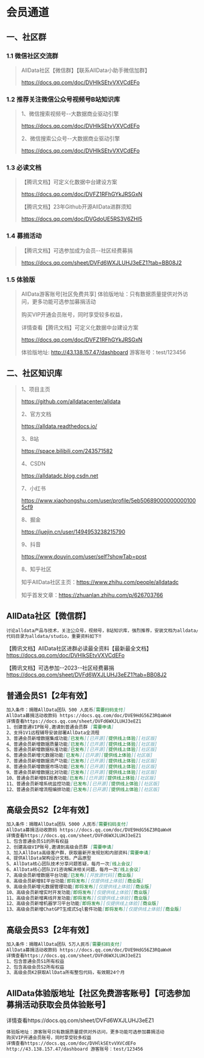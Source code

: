 # 会员通道

## 一、社区群

### 1.1 微信社区交流群
> AllData社区【微信群】【联系AllData小助手微信加群】
> 
> https://docs.qq.com/doc/DVHlkSEtvVXVCdEFo

### 1.2 推荐关注微信公众号视频号B站知识库
> 1、微信搜索视频号--大数据商业驱动引擎
> 
> https://docs.qq.com/doc/DVHlkSEtvVXVCdEFo
> 
> 2、微信搜索公众号--大数据商业驱动引擎
> 
> https://docs.qq.com/doc/DVHlkSEtvVXVCdEFo

### 1.3 必读文档
>【腾讯文档】可定义化数据中台建设方案
>
> https://docs.qq.com/doc/DVFZ1RFhGYkJRSGxN
>
>【腾讯文档】23年Github开源AllData进群须知
>
> https://docs.qq.com/doc/DVGdoUE5RS3V6ZHl5

### 1.4 募捐活动
>【腾讯文档】可选参加成为会员--社区经费募捐
>
> https://docs.qq.com/sheet/DVFd6WXJLUHJ3eEZ1?tab=BB08J2

### 1.5 体验版
> AllData游客账号[社区免费共享] 体验版地址：只有数据质量提供对外访问，更多功能可选参加募捐活动
> 
> 购买VIP开通会员账号，同时享受较多权益，
> 
> 详情查看【腾讯文档】可定义化数据中台建设方案
> 
> https://docs.qq.com/doc/DVFZ1RFhGYkJRSGxN
> 
> 体验版地址: http://43.138.157.47/dashboard 游客账号：test/123456

## 二、社区知识库
> 1、项目主页
>
> https://github.com/alldatacenter/alldata
> 
> 2、官方文档
>
> https://alldata.readthedocs.io/
> 
> 3、B站
>
> https://space.bilibili.com/243571582
>
> 4、CSDN
>
> https://alldatadc.blog.csdn.net
>  
> 7、小红书
>
> https://www.xiaohongshu.com/user/profile/5eb506890000000001005cf9
> 
> 8、掘金
>
> https://juejin.cn/user/1494953238215790
> 
> 9、抖音
>
> https://www.douyin.com/user/self?showTab=post
> 
> 8、知乎社区
>
> 知乎AllData社区主页：https://www.zhihu.com/people/alldatadc
>
> 知乎首发文章：https://zhuanlan.zhihu.com/p/626703766

## AllData社区【微信群】
```markdown 
讨论alldata产品与技术，关注公众号，视频号，B站知识库，强烈推荐，安装文档为alldata/install.md
代码目录为alldata/studio，重要资料如下‼️
```
【腾讯文档】AllData社区进群必读最全资料【最新最全文档】
https://docs.qq.com/doc/DVHlkSEtvVXVCdEFo

【腾讯文档】可选参加--2023--社区经费募捐 
https://docs.qq.com/sheet/DVFd6WXJLUHJ3eEZ1?tab=BB08J2

## 普通会员S1【2年有效】
```markdown
加入条件：捐赠AllData团队 500 人民币[需要扫码支付]
AllData募捐活动收款码 https://docs.qq.com/doc/DVE9HdG56Z3RQaWxH
详情查看https://docs.qq.com/sheet/DVFd6WXJLUHJ3eEZ1
1、创建普通VIP账号,邀请到普通会员群 [需要申请]
2、支持1V1远程辅导安装部署AllData全流程
3、普通会员新增数据集成功能[已发布][已开源][提供线上体验][社区版]
4、普通会员新增数据质量功能[已发布][已开源][提供线上体验][社区版]
5、普通会员新增数据标准功能[已发布][已开源][提供线上体验][社区版]
6、普通会员新增元数据功能[已发布][已开源][提供线上体验][社区版]
7、普通会员新增数据资产功能[已发布][已开源][提供线上体验][社区版]
8、普通会员新增数据市场功能[已发布][已开源][提供线上体验][社区版]
9、普通会员新增数据比对功能[已发布][已开源][提供线上体验][社区版]
10、普通会员新增BI报表功能[已发布][已开源][提供线上体验][社区版]
11、普通会员新增系统监控功能[已发布][已开源][提供线上体验][社区版]
12、普通会员新增流程编排功能[已发布][已开源][提供线上体验][社区版]
```

## 高级会员S2【2年有效】
```markdown
加入条件：捐赠AllData团队 5000 人民币[需要扫码支付]
AllData募捐活动收款码 https://docs.qq.com/doc/DVE9HdG56Z3RQaWxH
详情查看https://docs.qq.com/sheet/DVFd6WXJLUHJ3eEZ1
1、包含普通会员S1的所有权益
2、创建高级VIP账号,邀请到高级会员群 [需要申请]
3、加入AllData高级客户群，获取最新开发规划和内部资料[需要申请]
4、提供AllData架构设计文档，产品原型
5、AllData核心团队技术分享问题答疑，每月一次[线上会议]
6、AllData核心团队1V1咨询解决相关问题，每月一次[线上会议]
7、高级会员新增数据平台功能[已发布][开放源代码][商业版]
8、高级会员新增BI平台功能[即将发布][仅提供线上体验][商业版]
9、高级会员新增元数据管理功能[即将发布][仅提供线上体验][商业版]
10、高级会员新增实时开发功能[即将发布][仅提供线上体验][商业版]
11、高级会员新增离线开发功能[即将发布][仅提供线上体验][商业版]
12、高级会员新增机器学习平台功能[即将发布][仅提供线上体验][商业版]
13、高级会员新增ChatGPT生成式Sql套件功能[即将发布][仅提供线上体验][商业版]

```

## 高级会员S3【2年有效】
```markdown
加入条件：捐赠AllData团队 5万人民币[需要扫码支付]
AllData募捐活动收款码 https://docs.qq.com/doc/DVE9HdG56Z3RQaWxH
详情查看https://docs.qq.com/sheet/DVFd6WXJLUHJ3eEZ1
1、包含普通会员S1所有权益
2、包含高级会员S2所有权益
3、高级会员K2获取AllData所有整包代码，有效期24个月

```

## AllData体验版地址【社区免费游客账号】【可选参加募捐活动获取会员体验账号】
详情查看https://docs.qq.com/sheet/DVFd6WXJLUHJ3eEZ1
```markdown
体验版地址：游客账号只有数据质量提供对外访问，更多功能可选参加募捐活动
购买VIP开通会员账号，同时享受较多权益
详情查看https://docs.qq.com/doc/DVHlkSEtvVXVCdEFo
http://43.138.157.47/dashboard 游客账号：test/123456
```
